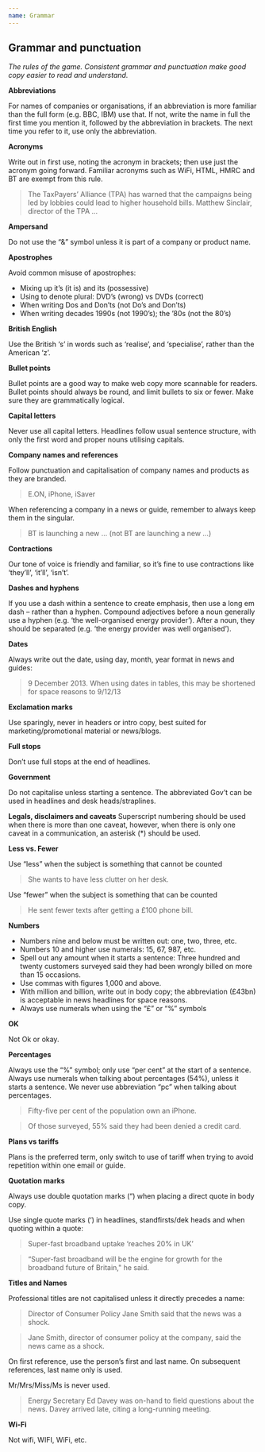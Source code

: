 ```yaml
---
name: Grammar
---
```

## Grammar and punctuation

*The rules of the game. Consistent grammar and punctuation make good copy easier to read and understand.* 

**Abbreviations**

For names of companies or organisations, if an abbreviation is more familiar than the full form (e.g. BBC, IBM) use that. If not, write the name in full the first time you mention it, followed by the abbreviation in brackets. The next time you refer to it, use only the abbreviation.

**Acronyms**

Write out in first use, noting the acronym in brackets; then use just the acronym going forward. Familiar acronyms such as WiFi, HTML, HMRC and BT are exempt from this rule.

<blockquote>
	The TaxPayers’ Alliance (TPA) has warned that the campaigns being led by lobbies could lead to higher household bills. Matthew Sinclair, director of the TPA ... 
</blockquote>

**Ampersand**

Do not use the “&” symbol unless it is part of a company or product name.

**Apostrophes**

Avoid common misuse of apostrophes:

- Mixing up it’s (it is) and its (possessive)
- Using to denote plural: DVD’s (wrong) vs DVDs (correct)
- When writing Dos and Don’ts (not Do’s and Don’ts)
- When writing decades 1990s (not 1990’s); the ’80s (not the 80’s)

**British English**

Use the British ‘s’ in words such as ‘realise’, and ‘specialise’, rather than the American ‘z’.

**Bullet points**

Bullet points are a good way to make web copy more scannable for readers. Bullet points should always be round, and limit bullets to six or fewer. Make  sure they are grammatically logical.

**Capital letters**

Never use all capital letters. Headlines follow usual sentence structure, with only the first word and proper nouns utilising capitals.

**Company names and references**

Follow punctuation and capitalisation of company names and products as they are branded.

<blockquote>
	E.ON, iPhone, iSaver
</blockquote> 

When referencing a company in a news or guide, remember to always keep them in the singular.

<blockquote>
	BT is launching a new ... (not BT are launching a new ...)
</blockquote>

**Contractions**

Our tone of voice is friendly and familiar, so it’s fine to use contractions like ‘they’ll’, ‘it’ll’, ‘isn’t’.

**Dashes and hyphens**

If you use a dash within a sentence to create emphasis, then use a long em dash – rather than a hyphen.
Compound adjectives before a noun generally use a hyphen (e.g. ‘the well-organised energy provider’). After a noun, they should be separated (e.g. ‘the energy provider was well organised’).

**Dates**

Always write out the date, using day, month, year format in news and guides: 

<blockquote>
	9 December 2013. When using dates in tables, this may be shortened for space reasons to 9/12/13
</blockquote> 

**Exclamation marks**

Use sparingly, never in headers or intro copy, best suited for marketing/promotional material or news/blogs. 

**Full stops**

Don’t use full stops at the end of headlines.

**Government**

Do not capitalise unless starting a sentence. The abbreviated Gov’t can be used in headlines and desk heads/straplines. 

**Legals, disclaimers and caveats**
Superscript numbering should be used when there is more than one caveat, however, when there is only one caveat in a communication, an asterisk (*) should be used.

**Less vs. Fewer**

Use “less” when the subject is something that cannot be counted

<blockquote>
She wants to have less clutter on her desk.
</blockquote>

Use “fewer” when the subject is something that can be counted

<blockquote>
He sent fewer texts after getting a £100 phone bill.
</blockquote>

**Numbers**

- Numbers nine and below must be written out: one, two, three, etc. 
- Numbers 10 and higher use numerals: 15, 67, 987, etc.
- Spell out any amount when it starts a sentence: Three hundred and twenty customers surveyed said they had been wrongly billed on more than 15 occasions. 
- Use commas with figures 1,000 and above. 
- With million and billion, write out in body copy; the abbreviation (£43bn) is acceptable in news headlines for space reasons.
- Always use numerals when using the “£” or “%” symbols

**OK**

Not Ok or okay.

**Percentages**

Always use the “%” symbol; only use “per cent” at the start of a sentence. Always use numerals when talking about percentages (54%), unless it starts a sentence. We never use abbreviation “pc” when talking about percentages.

<blockquote>
	Fifty-five per cent of the population own an iPhone.
</blockquote>

<blockquote>
	Of those surveyed, 55% said they had been denied a credit card. 
</blockquote>

**Plans vs tariffs**

Plans is the preferred term, only switch to use of tariff when trying to avoid repetition within one email or guide.

**Quotation marks**

Always use double quotation marks (“) when placing a direct quote in body copy.

Use single quote marks (‘) in headlines, standfirsts/dek heads and when quoting within a quote:

<blockquote>
	Super-fast broadband uptake ‘reaches 20% in UK’
</blockquote> 

<blockquote>
	“Super-fast broadband will be the engine for growth for the broadband future of Britain," he said. 
</blockquote> 

**Titles and Names**

Professional titles are not capitalised unless it directly precedes a name:

<blockquote>
	Director of Consumer Policy Jane Smith said that the news was a shock.
</blockquote>

<blockquote>
	Jane Smith, director of consumer policy at the company, said the news came as a shock.
</blockquote>

On first reference, use the person’s first and last name. On subsequent references, last name only is used. 

Mr/Mrs/Miss/Ms is never used.

<blockquote>
	Energy Secretary Ed Davey was on-hand to field questions about the news. Davey arrived late, citing a long-running meeting.
</blockquote>

**Wi-Fi**

Not wifi, WIFI, WiFi, etc. 